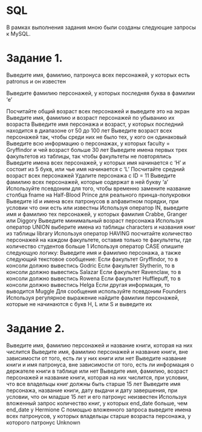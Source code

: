 # SQL
В рамках выполнения задания мною были созданы следующие запросы к MySQL.

# Задание 1. 
Выведите имя, фамилию, патронуса всех персонажей, у которых есть patronus и он известен

Выведите фамилию персонажей, у которых последняя буква в фамилии ‘e’ 

Посчитайте общий возраст всех персонажей и выведите это на экран
Выведите имя, фамилию и возраст персонажей по убыванию их возраста
Выведите имя персонажа и возраст, у которых последний находится в диапазоне от 50 до 100 лет
Выведите возраст всех персонажей так, чтобы среди них не было тех, у кого он одинаковый
Выведите всю информацию о персонажах, у которых faculty = Gryffindor и чей возраст больше 30 лет
Выведите имена первых трех факультетов из таблицы, так чтобы факультеты не повторялись
Выведите имена всех персонажей, у которых имя начинается с ‘H’ и состоит из 5 букв, или чье имя начинается с ‘L’ 
Посчитайте средний возраст всех персонажей
Удалите персонажа с ID = 11
Выведите фамилию всех персонажей, которые содержат в ней букву ‘a’
Используйте псевдоним для того, чтобы временно замените название столбца fname на Half-Blood Prince для реального принца-полукровки
Выведите id и имена всех патронусов в алфавитном порядки, при условии что они есть или известны
Используя оператор IN, выведите имя и фамилию тех персонажей, у которых фамилия Crabbe, Granger или Diggory
Выведите минимальный возраст персонажа
Используя оператор UNION выберите имена из таблицы characters и названия книг из таблицы library
Используя оператор HAVING посчитайте количество персонажей на каждом факультете, оставив только те факультеты, где количество студентов больше 1
Используя оператор CASE опишите следующую логику:
Выведите имя и фамилию персонажа, а также следующий текстовое сообщение:
Если факультет Gryffindor, то в консоли должно вывестись Godric
Если факультет Slytherin, то в консоли должно вывестись Salazar
Если факультет Ravenclaw, то в консоли должно вывестись Rowena
Если факультет Hufflepuff, то в консоли должно вывестись Helga
Если другая информация, то выводится Muggle
Для сообщения используйте псевдоним Founders
Используя регулярное выражение найдите фамилии персонажей, которые не начинаются с букв H, L или S и выведите их

# Задание 2.
Выведите имя, фамилию персонажей и название книги, которая на них числится
Выведите имя, фамилию персонажей и название книги, вне зависимости от того, есть ли у них книги или нет
Выведите название книги и имя патронуса, вне зависимости от того, есть ли информация о держателе книги в таблице или нет
Выведите имя, фамилию, возраст персонажей и название книги, которая на них числится, при условии, что все владельцы книг должны быть старше 15 лет
Выведите имя персонажа, название книги, дату выдачи и дату завершения, при условии, что он младше 15 лет и его патронус неизвестен
Используя вложенный запрос количество книг, у которых end_date больше, чем end_date у Hermione
С помощью вложенного запроса выведите имена всех патронусов, у которых владельцы старше возраста персонажа, у которого патронус Unknown

